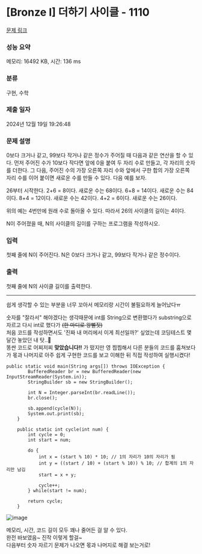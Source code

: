 # [Bronze I] 더하기 사이클 - 1110 

[문제 링크](https://www.acmicpc.net/problem/1110) 

### 성능 요약

메모리: 16492 KB, 시간: 136 ms

### 분류

구현, 수학

### 제출 일자

2024년 12월 19일 19:26:48

### 문제 설명

<p>0보다 크거나 같고, 99보다 작거나 같은 정수가 주어질 때 다음과 같은 연산을 할 수 있다. 먼저 주어진 수가 10보다 작다면 앞에 0을 붙여 두 자리 수로 만들고, 각 자리의 숫자를 더한다. 그 다음, 주어진 수의 가장 오른쪽 자리 수와 앞에서 구한 합의 가장 오른쪽 자리 수를 이어 붙이면 새로운 수를 만들 수 있다. 다음 예를 보자.</p>

<p>26부터 시작한다. 2+6 = 8이다. 새로운 수는 68이다. 6+8 = 14이다. 새로운 수는 84이다. 8+4 = 12이다. 새로운 수는 42이다. 4+2 = 6이다. 새로운 수는 26이다.</p>

<p>위의 예는 4번만에 원래 수로 돌아올 수 있다. 따라서 26의 사이클의 길이는 4이다.</p>

<p>N이 주어졌을 때, N의 사이클의 길이를 구하는 프로그램을 작성하시오.</p>

### 입력 

 <p>첫째 줄에 N이 주어진다. N은 0보다 크거나 같고, 99보다 작거나 같은 정수이다.</p>

### 출력 

 <p>첫째 줄에 N의 사이클 길이를 출력한다.</p>

---
쉽게 생각할 수 있는 부분을 너무 꼬아서 메모리랑 시간이 불필요하게 늘어났다ㅠ   
   
숫자를 "잘라서" 해야겠다는 생각때문에 int를 String으로 변환했다가 substring으로 자르고 다시 int로 했다가 ~~(한 마디로 왕뻘짓)~~   
처음 코드를 작성하면서도 '진짜 내 머리에서 이게 최선일까?' 싶었는데 코딩테스트 몇 달간 놓았던 내 탓..🤣   
똥싼 코드로 어찌저찌 __맞았습니다!!__ 가 떴지만 영 찝찝해서 다른 분들의 코드를 훔쳐보다가 몫과 나머지로 아주 쉽게 구현한 코드를 보고 이해한 뒤 직접 작성하여 실행시켰다!   

```
public static void main(String args[]) throws IOException {
        BufferedReader br = new BufferedReader(new InputStreamReader(System.in));
        StringBuilder sb = new StringBuilder();

        int N = Integer.parseInt(br.readLine());
        br.close();

        sb.append(cycle(N));
        System.out.print(sb);
    }

    public static int cycle(int num) {
        int cycle = 0;
        int start = num;

        do {
            int x = (start % 10) * 10; // 1의 자리가 10의 자리가 됨
            int y = ((start / 10) + (start % 10)) % 10; // 합계의 1의 자리만 남김
            start = x + y;

            cycle++;
        } while(start != num);

        return cycle;
    }
```
![image](https://github.com/user-attachments/assets/09b8730b-725b-48f0-af35-e13c7037b10d)

메모리, 시간, 코드 길이 모두 꽤나 줄어든 걸 알 수 있다.   
완전 바보였음~ 진작 이렇게 할걸~   
다음부터 숫자 자르기 문제가 나오면 몫과 나머지로 해결 보는거로!
